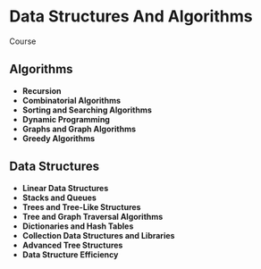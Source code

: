 # Data Structures And Algorithms
Course

## Algorithms
  - **Recursion**
  - **Combinatorial Algorithms**
  - **Sorting and Searching Algorithms**
  - **Dynamic Programming**
  - **Graphs and Graph Algorithms**
  - **Greedy Algorithms**

## Data Structures
  - **Linear Data Structures**
  - **Stacks and Queues**
  - **Trees and Tree-Like Structures**
  - **Tree and Graph Traversal Algorithms**
  - **Dictionaries and Hash Tables**
  - **Collection Data Structures and Libraries**
  - **Advanced Tree Structures**
  - **Data Structure Efficiency**

